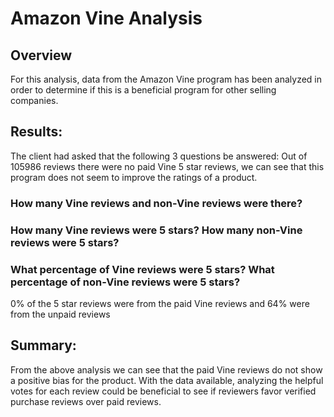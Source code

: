 # Amazon Vine Analysis

## Overview
For this analysis, data from the Amazon Vine program has been analyzed in order to determine if this is a beneficial program for other selling companies.

## Results:
The client had asked that the following 3 questions be answered:
Out of 105986 reviews there were no paid Vine 5 star reviews, we can see that this program does not seem to improve the ratings of a product.
### How many Vine reviews and non-Vine reviews were there?

### How many Vine reviews were 5 stars? How many non-Vine reviews were 5 stars?

### What percentage of Vine reviews were 5 stars? What percentage of non-Vine reviews were 5 stars?
0% of the 5 star reviews were from the paid Vine reviews and 64% were from the unpaid reviews


## Summary:
From the above analysis we can see that the paid Vine reviews do not show a positive bias for the product. With the data available, analyzing the helpful votes for each review could be beneficial to see if reviewers favor verified purchase reviews over paid reviews. 
